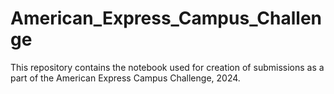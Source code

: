 # American_Express_Campus_Challenge
This repository contains the notebook used for creation of submissions as a part of the American Express Campus Challenge, 2024.
